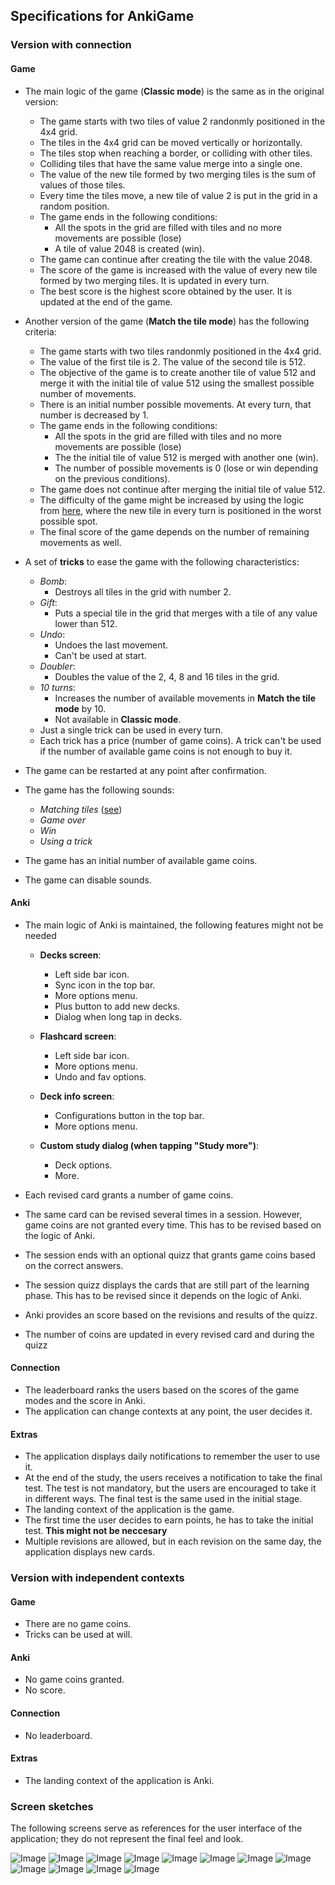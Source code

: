 ## Specifications for AnkiGame
### Version with connection
#### Game
- The main logic of the game (**Classic mode**) is the same as in the original version:
  - The game starts with two tiles of value 2 randonmly positioned in the 4x4 grid.
  - The tiles in the 4x4 grid can be moved vertically or horizontally. 
  - The tiles stop when reaching a border, or colliding with other tiles. 
  - Colliding tiles that have the same value merge into a single one. 
  - The value of the new tile formed by two merging tiles is the sum of values of those tiles.
  - Every time the tiles move, a new tile of value 2 is put in the grid in a random position.
  - The game ends in the following conditions:
    - All the spots in the grid are filled with tiles and no more movements are possible (lose)
    - A tile of value 2048 is created (win).
  - The game can continue after creating the tile with the value 2048.
  - The score of the game is increased with the value of every new tile formed by two merging tiles. It is updated in every turn.
  - The best score is the highest score obtained by the user. It is updated at the end of the game.

- Another version of the game (**Match the tile mode**) has the following criteria:
  - The game starts with two tiles randonmly positioned in the 4x4 grid.
  - The value of the first tile is 2. The value of the second tile is 512.
  - The objective of the game is to create another tile of value 512 and merge it with the initial tile of value 512 using the smallest possible number of movements.
  - There is an initial number possible movements. At every turn, that number is decreased by 1.
  - The game ends in the following conditions:
    - All the spots in the grid are filled with tiles and no more movements are possible (lose)
    - The the initial tile of value 512 is merged with another one (win).
    - The number of possible movements is 0 (lose or win depending on the previous conditions).
  - The game does not continue after merging the initial tile of value 512.
  - The difficulty of the game might be increased by using the logic from [here](https://aj-r.github.io/Evil-2048/"), where the new tile in every turn is positioned in the worst possible spot.
  - The final score of the game depends on the number of remaining movements as well.

- A set of **tricks** to ease the game with the following characteristics:
  - *Bomb*: 
    - Destroys all tiles in the grid with number 2.
  - *Gift*: 
    - Puts a special tile in the grid that merges with a tile of any value lower than 512.
  - *Undo*:
    - Undoes the last movement.
    - Can't be used at start.
  - *Doubler*:
    - Doubles the value of the 2, 4, 8 and 16 tiles in the grid.
  - *10 turns*:
    - Increases the number of available movements in **Match the tile mode** by 10.
    - Not available in **Classic mode**.
  - Just a single trick can be used in every turn.
  - Each trick has a price (number of game coins). A trick can't be used if the number 
of available game coins is not enough to buy it.

- The game can be restarted at any point after confirmation.
- The game has the following sounds:
  - *Matching tiles* ([see](https://github.com/gabrielecirulli/2048/issues/117))
  - *Game over*
  - *Win*
  - *Using a trick*
- The game has an initial number of available game coins.
- The game can disable sounds.

#### Anki
- The main logic of Anki is maintained, the following features might not be needed
  - **Decks screen**:
    - Left side bar icon.
    - Sync icon in the top bar.
    - More options menu.
    - Plus button to add new decks.
    - Dialog when long tap in decks.

  - **Flashcard screen**:
    - Left side bar icon.
    - More options menu.
    - Undo and fav options.

  - **Deck info screen**:
    - Configurations button in the top bar.
    - More options menu.

  - **Custom study dialog (when tapping "Study more")**:
    - Deck options.
    - More.

- Each revised card grants a number of game coins.
- The same card can be revised several times in a session. However, game coins are not granted every time. This has to be revised based on the logic of Anki.
- The session ends with an optional quizz that grants game coins based on the correct answers.
- The session quizz displays the cards that are still part of the learning phase. This has to be revised since it depends on the logic of Anki.
- Anki provides an score based on the revisions and results of the quizz.
- The number of coins are updated in every revised card and during the quizz

#### Connection
- The leaderboard ranks the users based on the scores of the game modes and the score in Anki.
- The application can change contexts at any point, the user decides it.

#### Extras
- The application displays daily notifications to remember the user to use it.
- At the end of the study, the users receives a notification to take the final test. The test is not mandatory, but the users are encouraged to take it in different ways. The final test is the same used in the initial stage.
- The landing context of the application is the game.
- The first time the user decides to earn points, he has to take the initial test. **This might not be neccesary**
- Multiple revisions are allowed, but in each revision on the same day, the application displays new cards. 


### Version with independent contexts
#### Game
- There are no game coins.
- Tricks can be used at will.

#### Anki
- No game coins granted.
- No score.

#### Connection
- No leaderboard.

#### Extras
- The landing context of the application is Anki.

### Screen sketches

The following screens serve as references for the user interface of the application; they do not represent the final feel and look.

![Image](./Design/Screen_sketches/20180420_134607.jpg)
![Image](./Design/Screen_sketches/20180420_135032.jpg)
![Image](./Design/Screen_sketches/20180420_135057.jpg)
![Image](./Design/Screen_sketches/20180420_135509.jpg)
![Image](./Design/Screen_sketches/20180420_134607.jpg)
![Image](./Design/Screen_sketches/20180420_135901.jpg)
![Image](./Design/Screen_sketches/20180420_140110.jpg)
![Image](./Design/Screen_sketches/20180420_140132.jpg)
![Image](./Design/Screen_sketches/20180420_140739.jpg)
![Image](./Design/Screen_sketches/20180420_140835.jpg)
![Image](./Design/Screen_sketches/20180420_140931.jpg)
![Image](./Design/Screen_sketches/20180420_141137.jpg)